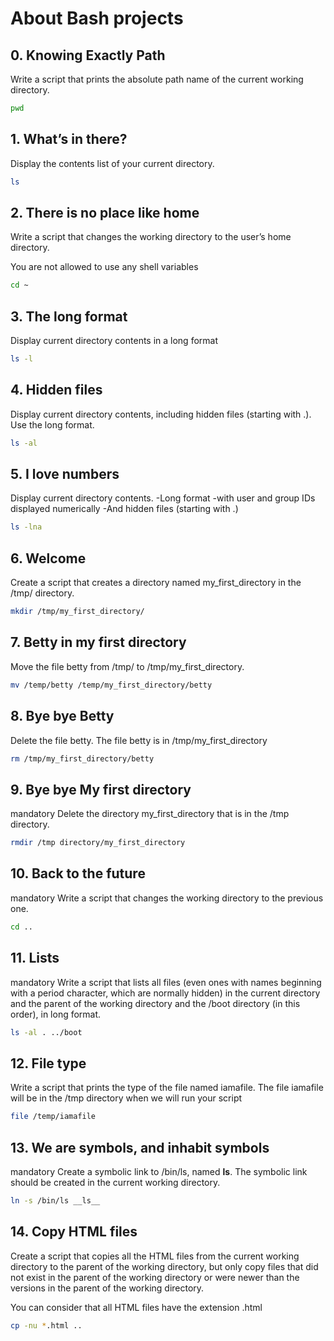 # About Bash projects

## 0. Knowing Exactly Path
Write a script that prints the absolute path name of the current working directory.

```bash
pwd
```

## 1. What’s in there?
Display the contents list of your current directory.
```bash
ls
```
## 2. There is no place like home
Write a script that changes the working directory to the user’s home directory.

You are not allowed to use any shell variables
```bash
cd ~
```
## 3. The long format
Display current directory contents in a long format
```bash
ls -l
```
## 4. Hidden files
Display current directory contents, including hidden files (starting with .). Use the long format.
```bash
ls -al
```
## 5. I love numbers
Display current directory contents.
    -Long format
    -with user and group IDs displayed numerically
    -And hidden files (starting with .)
```bash
ls -lna
```
## 6. Welcome
Create a script that creates a directory named my_first_directory in the /tmp/ directory.
```bash
mkdir /tmp/my_first_directory/
```
## 7. Betty in my first directory
Move the file betty from /tmp/ to /tmp/my_first_directory.
```bash
mv /temp/betty /temp/my_first_directory/betty
```
## 8. Bye bye Betty
Delete the file betty.
The file betty is in /tmp/my_first_directory
```bash
rm /tmp/my_first_directory/betty
```
## 9. Bye bye My first directory
mandatory
Delete the directory my_first_directory that is in the /tmp directory.
```bash
rmdir /tmp directory/my_first_directory
```
## 10. Back to the future
mandatory
Write a script that changes the working directory to the previous one.
```bash
cd ..
```
## 11. Lists
mandatory
Write a script that lists all files (even ones with names beginning with a period character, which are normally hidden) in the current directory and the parent of the working directory and the /boot directory (in this order), in long format.
```bash
ls -al . ../boot
```
## 12. File type
Write a script that prints the type of the file named iamafile. The file iamafile will be in the /tmp directory when we will run your script
```bash
file /temp/iamafile
```
## 13. We are symbols, and inhabit symbols
mandatory
Create a symbolic link to /bin/ls, named __ls__. The symbolic link should be created in the current working directory.
```bash
ln -s /bin/ls __ls__
```
## 14. Copy HTML files
Create a script that copies all the HTML files from the current working directory to the parent of the working directory, but only copy files that did not exist in the parent of the working directory or were newer than the versions in the parent of the working directory.

You can consider that all HTML files have the extension .html
```bash
cp -nu *.html ..
```